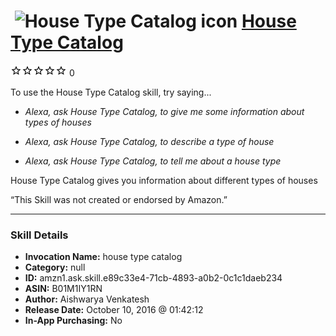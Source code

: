 # &nbsp;<img src="skill_icon" alt="House Type Catalog icon" width="36"> [House Type Catalog](http://alexa.amazon.com/#skills/amzn1.ask.skill.e89c33e4-71cb-4893-a0b2-0c1c1daeb234)
![0 stars](../../images/ic_star_border_black_18dp_1x.png)![0 stars](../../images/ic_star_border_black_18dp_1x.png)![0 stars](../../images/ic_star_border_black_18dp_1x.png)![0 stars](../../images/ic_star_border_black_18dp_1x.png)![0 stars](../../images/ic_star_border_black_18dp_1x.png) 0

To use the House Type Catalog skill, try saying...

* *Alexa, ask House Type Catalog, to give me some information about types of houses*

* *Alexa, ask House Type Catalog, to describe a type of house*

* *Alexa, ask House Type Catalog, to tell me about a house type*

House Type Catalog gives you information about different types of houses

“This Skill was not created or endorsed by Amazon.”

***

### Skill Details

* **Invocation Name:** house type catalog
* **Category:** null
* **ID:** amzn1.ask.skill.e89c33e4-71cb-4893-a0b2-0c1c1daeb234
* **ASIN:** B01M1IY1RN
* **Author:** Aishwarya Venkatesh
* **Release Date:** October 10, 2016 @ 01:42:12
* **In-App Purchasing:** No
